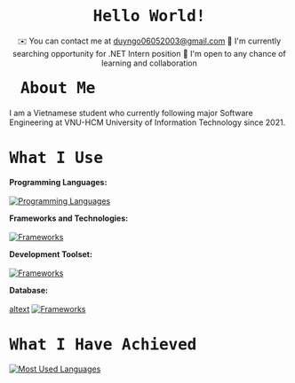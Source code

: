         
<h1 align='center'><samp><strong>Hello World!</strong></samp></h1>

<div align='center'>
  
  ✉️  You can contact me at duyngo06052003@gmail.com
  🚀  I'm currently searching opportunity for .NET Intern position 
  🤝  I'm open to any chance of learning and collaboration
</div>

<h1 align='left' style='margin: 20px;' ><samp><strong>About Me</strong></samp></h1>
I am a Vietnamese student who currently following major Software Engineering at VNU-HCM University of Information Technology since 2021.
<p align='left'>

</p>

<h1 align='left'><samp><strong>What I Use</strong></samp></h1>

**Programming Languages:** <br><br>
[![Programming Languages](https://skillicons.dev/icons?i=cs,cpp,js,html,css)](https://github.com/duyngo0605)

**Frameworks and Technologies:**<br><br>
[![Frameworks](https://skillicons.dev/icons?i=dotnet,nodejs,reactjs)](https://github.com/duyngo0605)

**Development Toolset:**<br><br>
[![Frameworks](https://skillicons.dev/icons?i=visualstudio,vscode,github)](https://github.com/duyngo0605)

**Database:**<br><br>
[altext](https://github.com/marwin1991/profile-technology-icons/assets/19180175/3b371807-db7c-45b4-8720-c0cfc901680a)
[![Frameworks](https://skillicons.dev/icons?i=mongodb)](https://github.com/duyngo0605)

<h1 align='left'><samp><strong>What I Have Achieved</strong></samp></h1>

<a href="#">![Most Used Languages](https://github-readme-stats.vercel.app/api/top-langs/?username=duyngo0605&layout=compact&theme=holi&count_private=true&hide_border=true)</a>

